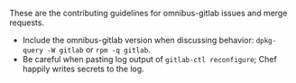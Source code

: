 These are the contributing guidelines for omnibus-gitlab issues and merge
requests.

- Include the omnibus-gitlab version when discussing behavior: `dpkg-query -W
  gitlab` or `rpm -q gitlab`.
- Be careful when pasting log output of `gitlab-ctl reconfigure`; Chef happily
  writes secrets to the log.
